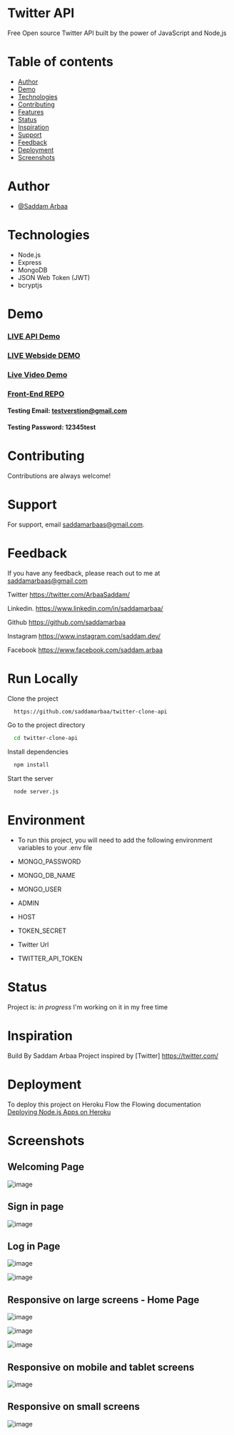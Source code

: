 # Twitter API

Free Open source Twitter API built by the power of JavaScript and Node,js


# Table of contents
* [Author](#Author)
* [Demo](#Demo)
* [Technologies](#Technologies)
* [Contributing](#Contributing)
* [Features](#Features)
* [Status](#status)
* [Inspiration](#inspiration)
* [Support](#Support)
* [Feedback](#Feedback)
* [Deployment](#Deployment)
* [Screenshots](#Screenshots)


 
# Author

- [@Saddam Arbaa](https://github.com/saddamarbaa)


# Technologies
* Node.js
* Express
* MongoDB 
* JSON Web Token (JWT)
* bcryptjs



# Demo

###  <a href="https://twitter-clone-app-saddam.herokuapp.com/">LIVE API Demo</a>
###  <a href="https://twitter-clone-saddam.netlify.app/">LIVE Webside DEMO </a>
###  <a href="https://www.loom.com/share/545edc779b964d2095f9dd5a5d22a0b4"> Live Video Demo </a>
###  <a href="https://github.com/saddamarbaa/twitter-clone-app">Front-End REPO</a>

####   Testing Email:      testverstion@gmail.com
####   Testing Password:    12345test



 # Contributing

Contributions are always welcome!

# Support

For support, email saddamarbaas@gmail.com.


# Feedback

If you have any feedback, please reach out to me at saddamarbaas@gmail.com

  
Twitter
https://twitter.com/ArbaaSaddam/

Linkedin.
https://www.linkedin.com/in/saddamarbaa/

Github
https://github.com/saddamarbaa

Instagram
https://www.instagram.com/saddam.dev/

Facebook
https://www.facebook.com/saddam.arbaa


  
# Run Locally

Clone the project

```bash
  https://github.com/saddamarbaa/twitter-clone-api
```

Go to the project directory

```bash
  cd twitter-clone-api
```

Install dependencies

```bash
  npm install
```

Start the server

```bash
  node server.js


```


# Environment
- To run this project, you will need to add the following environment variables to your .env file

- MONGO_PASSWORD
- MONGO_DB_NAME
- MONGO_USER
- ADMIN
- HOST
- TOKEN_SECRET
- Twitter Url
- TWITTER_API_TOKEN


# Status
Project is: _in progress_
I'm working on it in my free time


# Inspiration
Build By Saddam Arbaa Project inspired by [Twitter] https://twitter.com/


# Deployment
To deploy this project on Heroku Flow the Flowing documentation <a href="https://devcenter.heroku.com/articles/deploying-nodejs">Deploying Node.js Apps on Heroku</a>


# Screenshots

##  Welcoming Page 
![image](https://user-images.githubusercontent.com/51326421/120041084-dedeb580-c031-11eb-839c-efe2e5419d72.png)


##  Sign in page 
![image](https://user-images.githubusercontent.com/51326421/121556966-8ac6ce80-ca3e-11eb-87a1-df40be9132db.png)



## Log in Page
![image](https://user-images.githubusercontent.com/51326421/121557088-a5994300-ca3e-11eb-9f0b-3b45b2787057.png)



![image](https://user-images.githubusercontent.com/51326421/121612800-562a3580-ca85-11eb-91f1-450af5259953.png)



##  Responsive on large screens - Home Page 
![image](https://user-images.githubusercontent.com/51326421/119225798-3f508d00-bb30-11eb-8580-28ea22061bf9.png)


![image](https://user-images.githubusercontent.com/51326421/121557946-65869000-ca3f-11eb-8097-ea6c861eab81.png)




![image](https://user-images.githubusercontent.com/51326421/118804868-6ceacb80-b8cf-11eb-8ca7-137de4091be9.png)




## Responsive on mobile and tablet screens 

![image](https://user-images.githubusercontent.com/51326421/118638206-c7692680-b800-11eb-8734-cedbb670f6bf.png)


## Responsive on small screens

![image](https://user-images.githubusercontent.com/51326421/118638285-dfd94100-b800-11eb-82fe-4b8a288edd51.png)







